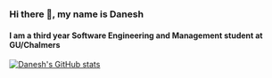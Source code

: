 ### Hi there 👋, my name is Danesh
#### I am a third year Software Engineering and Management student at GU/Chalmers


[![Danesh's GitHub stats](https://github-readme-stats.vercel.app/api?username=itsdanesh)](https://github.com/itsdanesh/github-readme-stats)


